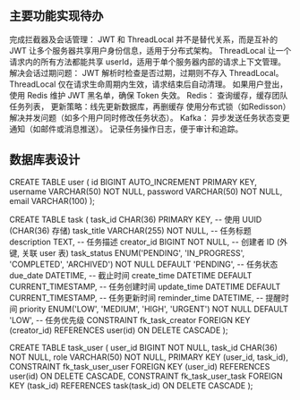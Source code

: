 ## 主要功能实现待办
完成拦截器及会话管理：
    JWT 和 ThreadLocal 并不是替代关系，而是互补的
    JWT 让多个服务器共享用户身份信息，适用于分布式架构。
    ThreadLocal 让一个请求内的所有方法都能共享 userId，适用于单个服务器内部的请求上下文管理。
    解决会话过期问题：
    JWT 解析时检查是否过期，过期则不存入 ThreadLocal。
    ThreadLocal 仅在请求生命周期内生效，请求结束后自动清理。
    如果用户登出，使用 Redis 维护 JWT 黑名单，确保 Token 失效。
Redis：
    查询缓存，缓存团队任务列表，
    更新策略：线先更新数据库，再删缓存
    使用分布式锁（如Redisson）解决并发问题（如多个用户同时修改任务状态）。
Kafka：
    异步发送任务状态变更通知（如邮件或消息推送）。
    记录任务操作日志，便于审计和追踪。



## 数据库表设计
CREATE TABLE user (
    id BIGINT AUTO_INCREMENT PRIMARY KEY,
    username VARCHAR(50) NOT NULL,
    password VARCHAR(50) NOT NULL,
    email VARCHAR(100)
);

CREATE TABLE task (
    task_id        CHAR(36) PRIMARY KEY,          -- 使用 UUID (CHAR(36) 存储)
    task_title     VARCHAR(255) NOT NULL,        -- 任务标题
    description    TEXT,                         -- 任务描述
    creator_id     BIGINT NOT NULL,                 -- 创建者 ID (外键, 关联 user 表)
    task_status    ENUM('PENDING', 'IN_PROGRESS', 'COMPLETED', 'ARCHIVED') NOT NULL DEFAULT 'PENDING', -- 任务状态
    due_date       DATETIME,                     -- 截止时间
    create_time    DATETIME DEFAULT CURRENT_TIMESTAMP,  -- 任务创建时间
    update_time    DATETIME DEFAULT CURRENT_TIMESTAMP, -- 任务更新时间
    reminder_time  DATETIME,                     -- 提醒时间
    priority       ENUM('LOW', 'MEDIUM', 'HIGH', 'URGENT') NOT NULL DEFAULT 'LOW', -- 任务优先级
    CONSTRAINT fk_task_creator FOREIGN KEY (creator_id) REFERENCES user(id) ON DELETE CASCADE
);

CREATE TABLE task_user (
    user_id BIGINT NOT NULL,
    task_id CHAR(36) NOT NULL,
    role VARCHAR(50) NOT NULL,
    PRIMARY KEY (user_id, task_id),
    CONSTRAINT fk_task_user_user FOREIGN KEY (user_id) REFERENCES user(id) ON DELETE CASCADE,
    CONSTRAINT fk_task_user_task FOREIGN KEY (task_id) REFERENCES task(task_id) ON DELETE CASCADE
);
